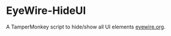 # EyeWire-HideUI
A TamperMonkey script to hide/show all UI elements [eyewire.org](https://eyewire.org).
